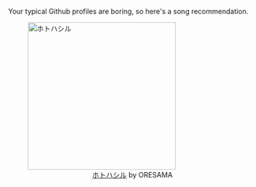 Your typical Github profiles are boring, so here's a song recommendation.
<figure><img width="300" height="300" src="https://i.scdn.co/image/ab67616d0000b273224f2307e321b72782c87371" alt="ホトハシル" /><figcaption align="center"><a href="https://open.spotify.com/track/6eWgr057rjlWUv2V7HyaGh" target="_blank">ホトハシル</a> by ORESAMA</figcaption></figure>
